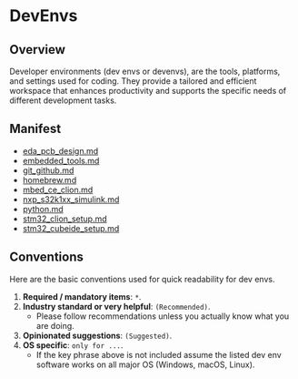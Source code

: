 # DevEnvs

## Overview

Developer environments (dev envs or devenvs), are the tools, platforms, and
settings used for coding. They provide a tailored and efficient workspace that
enhances productivity and supports the specific needs of different development
tasks.

## Manifest

- [eda_pcb_design.md](eda_pcb_design.md)
- [embedded_tools.md](embedded_tools.md)
- [git_github.md](git_github.md)
- [homebrew.md](homebrew.md)
- [mbed_ce_clion.md](mbed_ce_clion.md)
- [nxp_s32k1xx_simulink.md](nxp_s32k1xx_simulink.md)
- [python.md](python.md)
- [stm32_clion_setup.md](stm32_clion_setup.md)
- [stm32_cubeide_setup.md](stm32_cubeide_setup.md)

## Conventions

Here are the basic conventions used for quick readability for dev envs.

1. **Required / mandatory items**: `*`.
2. **Industry standard or very helpful**: `(Recommended)`.
    - Please follow recommendations unless you actually know what you are doing.
3. **Opinionated suggestions**: `(Suggested)`.
4. **OS specific**: `only for ...`.
    - If the key phrase above is not included assume the listed dev env software
      works on all major OS (Windows, macOS, Linux).
